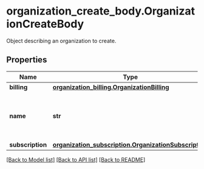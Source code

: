 # organization_create_body.OrganizationCreateBody

Object describing an organization to create.
## Properties
Name | Type | Description | Notes
------------ | ------------- | ------------- | -------------
**billing** | [**organization_billing.OrganizationBilling**](OrganizationBilling.md) |  | 
**name** | **str** | The name of the new child-organization, limited to 32 characters. | 
**subscription** | [**organization_subscription.OrganizationSubscription**](OrganizationSubscription.md) |  | 

[[Back to Model list]](README.md#documentation-for-models) [[Back to API list]](README.md#documentation-for-api-endpoints) [[Back to README]](README.md)


